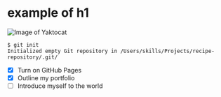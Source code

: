 # example of h1
![Image of Yaktocat](https://octodex.github.com/images/yaktocat.png) 
```
$ git init
Initialized empty Git repository in /Users/skills/Projects/recipe-repository/.git/
```
- [X] Turn on GitHub Pages
- [X] Outline my portfolio
- [ ] Introduce myself to the world
